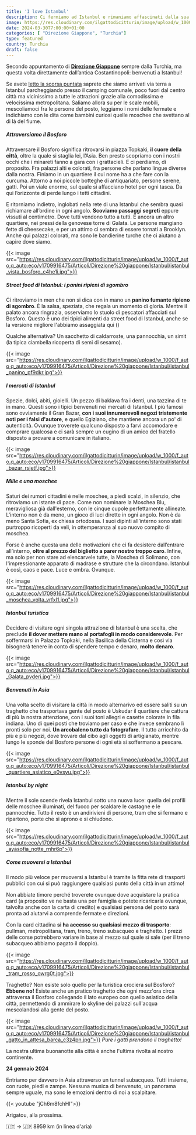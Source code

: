 ```yaml
---
title: 'I love Istanbul'
description: Ci fermiamo ad Istanbul e rimaniamo affascinati dalla sua bellezza
image: https://res.cloudinary.com/ilgattodicitturin/image/upload/w_1000/f_auto,q_auto:eco/v1713007643/Articoli/Direzione%20giappone/Istanbul/istanbul_ayasofia_poyhje.jpg
date: 2024-03-30T7:00:00+01:00
categories: [ "Direzione Giappone", "Turchia"]
type: featured   
country: Turchia
draft: false
---
```


Secondo appuntamento di **[Direzione Giappone](/categories/direzione-giappone)** sempre dalla Turchia, ma questa volta direttamente dall’antica Costantinopoli: benvenuti a Istanbul! 

Se avete [letto la scorsa puntata](/blog/direzione-giappone-1-ultimi-giorni-in-europa) saprete che siamo arrivati via terra a Istanbul parcheggiando presso il camping comunale, poco fuori dal centro città ma vicinissimo a tutte le attrazioni grazie alla comodissima e velocissima metropolitana. 
Saliamo allora su per le scale mobili, mescoliamoci fra le persone del posto, leggiamo i nomi delle fermate e indichiamo con le dita come bambini curiosi quelle moschee che svettano al di là del fiume. 

##### Attraversiamo il Bosforo

Attraversare il Bosforo significa ritrovarsi in piazza Topkaki, **il cuore della città**, oltre la quale si staglia lei, l’Asia.
Ben presto scopriamo con i nostri occhi che i minareti fanno a gara con i grattacieli. E ci perdiamo, di proposito. Fra palazzi alti e colorati, fra persone che parlano lingue diverse dalla nostra. Finiamo in un quartiere il cui nome ha a che fare con la curcuma. Attorno a noi piccole botteghe di antiquariato, persone serene, gatti. Poi un viale enorme, sul quale si affacciano hotel per ogni tasca. Da qui l’orizzonte di perde lungo i tetti cittadini. 

E ritorniamo indietro, inglobati nella rete di una Istanbul che sembra quasi richiamare all’ordine in ogni angolo. **Scoviamo passaggi segreti** eppure vissuti al centimetro. Dove tutti vendono tutto a tutti. E ancora un altro quartiere, nei pressi della genovese torre di Galata. Le persone mangiano fette di cheesecake, e per un attimo ci sembra di essere tornati a Brooklyn. Anche qui palazzi colorati, ma sono le bandierine turche che ci aiutano a capire dove siamo. 

{{< image src="https://res.cloudinary.com/ilgattodicitturin/image/upload/w_1000/f_auto,q_auto:eco/v1709916475/Articoli/Direzione%20giappone/Istanbul/istanbul_vista_bosforo_c4he1i.jpg">}}

##### Street food di Istanbul: i panini ripieni di sgombro 

Ci ritroviamo in men che non si dica con in mano un **panino fumante ripieno di sgombro**. È la salsa, speziata, che regala un momento di gloria. Mentre il palato ancora ringrazia, osserviamo lo stuolo di pescatori affacciati sul Bosforo. 
Questo è uno dei tipici alimenti da street food di Istanbul, anche se la versione migliore l'abbiamo assaggiata qui ()

Qualche alternativa? Un sacchetto di caldarroste, una pannocchia, un simit (la tipica ciambella ricoperta di semi di sesamo).

{{< image src="https://res.cloudinary.com/ilgattodicitturin/image/upload/w_1000/f_auto,q_auto:eco/v1709916475/Articoli/Direzione%20giappone/Istanbul/istanbul_panino_pf9dkr.jpg">}}

##### I mercati di Istanbul

Spezie, dolci, abiti, gioielli. Un pezzo di baklava fra i denti, una tazzina di te in mano. Questi sono i tipici benvenuti nei mercati di Istanbul. I più famosi sono ovviamente il Gran Bazar, **con i suoi innumerevoli negozi tristemente noti per i falsi d'autore**, e quello Egiziano, che mantiene ancora un po' di autenticità. Ovunque troverete qualcuno disposto a farvi accomodare e comprare qualcosa e ci sarà sempre un cugino di un amico del fratello disposto a provare a comunicare in italiano. 

{{< image src="https://res.cloudinary.com/ilgattodicitturin/image/upload/w_1000/f_auto,q_auto:eco/v1709916475/Articoli/Direzione%20giappone/Istanbul/istanbul_bazar_rsjetf.jpg">}}

##### Mille e una moschee

Saturi dei rumori cittadini è nelle moschee, a piedi scalzi, in silenzio, che ritroviamo un istante di pace. 
Come non nominare la Moschea Blu, meravigliosa già dall'esterno, con le cinque cupole perfettamente allineate. L'interno non è da meno, un gioco di luci dirette in ogni angolo. 
Non è da meno Santa Sofia, ex chiesa ortodossa. I suoi dipinti all’interno sono stati purtroppo ricoperti da veli, in ottemperanza al suo nuovo compito di moschea. 

Forse è anche questa una delle motivazioni che ci fa desistere dall’entrare all’interno, **oltre al prezzo del biglietto a parer nostro troppo caro**. 
Infine, ma solo per non stare ad elencarvele tutte, la Moschea di Solimano, con l'impressionante apparato di madrase e strutture che la circondano. 
Istanbul è così, caos e pace. Luce e ombra. Ovunque.

{{< image src="https://res.cloudinary.com/ilgattodicitturin/image/upload/w_1000/f_auto,q_auto:eco/v1709916475/Articoli/Direzione%20giappone/Istanbul/istanbul_moschea_volta_vrfxl1.jpg">}}

##### Istanbul turistica 

Decidere di visitare ogni singola attrazione di Istanbul è una scelta, che preclude **il dover mettere mano al portafogli in modo considerevole**. Per soffermarsi in Palazzo Topkaki, nella Basilica della Cisterna e così via bisognerà tenere in conto di spendere tempo e denaro, **molto denaro**. 

{{< image src="https://res.cloudinary.com/ilgattodicitturin/image/upload/w_1000/f_auto,q_auto:eco/v1709916475/Articoli/Direzione%20giappone/Istanbul/istanbul_Galata_pvderi.jpg">}}

##### Benvenuti in Asia 

Una volta scelto di visitare la città in modo alternarivo ed essere saliti su un traghetto che trasportava gente del posto è Uskudar il quartiere che cattura di più la nostra attenzione, con i suoi toni allegri e casette colorate in fila indiana. Uno di quei posti che troviamo per caso e che invece sembrano lì pronti solo per noi. **Un arcobaleno tutto da fotografare**.
Il tutto arricchito da più e più negozi, dove trovare dal cibo agli oggetti di artigianato, mentre lungo le sponde del Bosforo persone di ogni età si soffermano a pescare. 

{{< image src="https://res.cloudinary.com/ilgattodicitturin/image/upload/w_1000/f_auto,q_auto:eco/v1709916475/Articoli/Direzione%20giappone/Istanbul/istanbul_quartiere_asiatico_e0vsyu.jpg">}}

##### Istanbul by night

Mentre il sole scende rivela Istanbul sotto una nuova luce: quella dei profili delle moschee illuminati, del fuoco per scaldare le castagne e le pannocchie. Tutto il resto è un andirivieni di persone, tram che si fermano e ripartono, porte che si aprono e si chiudono. 

{{< image src="https://res.cloudinary.com/ilgattodicitturin/image/upload/w_1000/f_auto,q_auto:eco/v1709916475/Articoli/Direzione%20giappone/Istanbul/istanbul_ayasofia_notte_rnhr6p">}}

##### Come muoversi a Istanbul

Il modo più veloce per muoversi a Istanbul è tramite la fitta rete di trasporti pubblici con cui si può raggiungere qualsiasi punto della città in un attimo!

Non abbiate timore perché troverete ovunque dove acquistare la pratica card (a proposito ve ne basta una per famiglia e potete ricaricarla ovunque, talvolta anche con la carta di credito) e qualsiasi persona del posto sarà pronta ad aiutarvi a comprende fermate e direzioni.

Con la card cittadina **si ha accesso su qualsiasi mezzo di trasporto**: pullman, metropolitana, tram, treno, treno subacqueo e traghetto. I prezzi delle corse potrebbero variare in base al mezzo sul quale si sale (per il treno subacqueo abbiamo pagato il doppio).

{{< image src="https://res.cloudinary.com/ilgattodicitturin/image/upload/w_1000/f_auto,q_auto:eco/v1709916475/Articoli/Direzione%20giappone/Istanbul/istanbul_tram_rosso_owrg0t.jpg">}}

Traghetto? Non esiste solo quello per la turistica crociera sul Bosforo? 
**Ebbene no!** Esiste anche un pratico traghetto che ogni mezz'ora circa attraversa il Bosforo collegando il lato europeo con quello asiatico della città, permettendo di ammirare lo skyline dei palazzi sull'acqua mescolandosi alla gente del posto. 

{{< image src="https://res.cloudinary.com/ilgattodicitturin/image/upload/w_1000/f_auto,q_auto:eco/v1709916475/Articoli/Direzione%20giappone/Istanbul/istanbul_gatto_in_attesa_barca_c3z4pn.jpg">}}
_Pure i gatti prendono il traghetto!_

La nostra ultima buonanotte alla città è anche l'ultima rivolta al nostro continente. 

**24 gennaio 2024**

Entriamo per davvero in Asia attraverso un tunnel subacqueo. Tutti insieme, con ruote, piedi e zampe. 
Nessuna musica di benvenuto, un panorama sempre uguale, ma sono le emozioni dentro di noi a scalpitare. 

{{< youtube "jCh6m8fchHI">}}

Arigatou, alla prossima.

🇮🇹 → 🇯🇵 8959 km (in linea d'aria)
